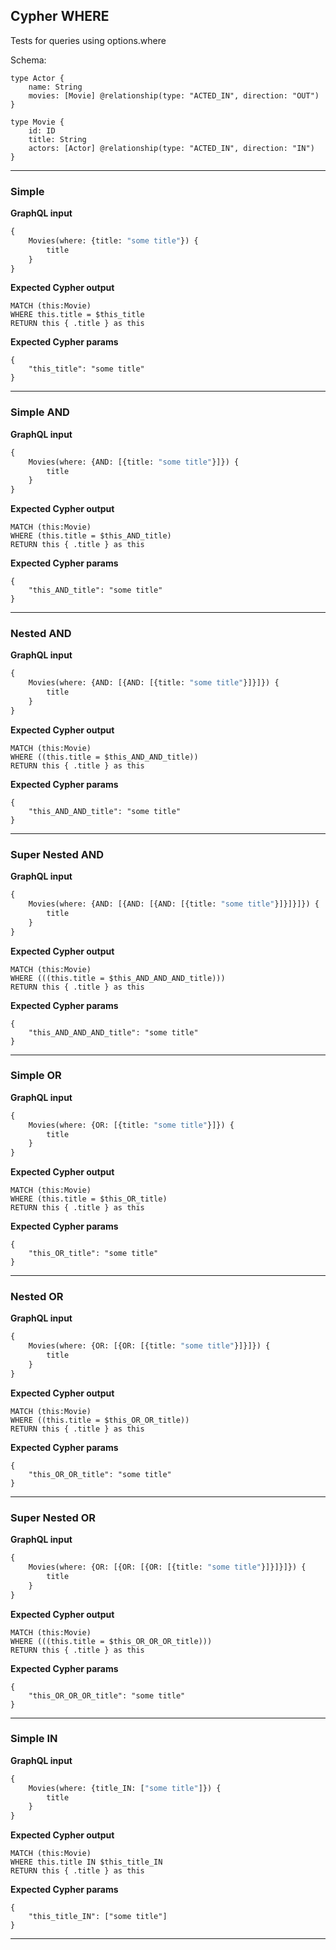 ## Cypher WHERE

Tests for queries using options.where

Schema:

```schema
type Actor {
    name: String
    movies: [Movie] @relationship(type: "ACTED_IN", direction: "OUT")
}

type Movie {
    id: ID
    title: String
    actors: [Actor] @relationship(type: "ACTED_IN", direction: "IN")
}
```

---

### Simple

**GraphQL input**

```graphql
{
    Movies(where: {title: "some title"}) {
        title
    }
}
```

**Expected Cypher output**

```cypher
MATCH (this:Movie)
WHERE this.title = $this_title
RETURN this { .title } as this
```

**Expected Cypher params**

```cypher-params
{
    "this_title": "some title"
}
```

---

### Simple AND

**GraphQL input**

```graphql
{
    Movies(where: {AND: [{title: "some title"}]}) {
        title
    }
}
```

**Expected Cypher output**

```cypher
MATCH (this:Movie) 
WHERE (this.title = $this_AND_title) 
RETURN this { .title } as this
```

**Expected Cypher params**

```cypher-params
{
    "this_AND_title": "some title"
}
```

---

### Nested AND

**GraphQL input**

```graphql
{
    Movies(where: {AND: [{AND: [{title: "some title"}]}]}) {
        title
    }
}
```

**Expected Cypher output**

```cypher
MATCH (this:Movie) 
WHERE ((this.title = $this_AND_AND_title)) 
RETURN this { .title } as this
```

**Expected Cypher params**

```cypher-params
{
    "this_AND_AND_title": "some title"
}
```

---

### Super Nested AND

**GraphQL input**

```graphql
{
    Movies(where: {AND: [{AND: [{AND: [{title: "some title"}]}]}]}) {
        title
    }
}
```

**Expected Cypher output**

```cypher
MATCH (this:Movie) 
WHERE (((this.title = $this_AND_AND_AND_title)))
RETURN this { .title } as this
```

**Expected Cypher params**

```cypher-params
{
    "this_AND_AND_AND_title": "some title"
}
```

---

### Simple OR

**GraphQL input**

```graphql
{
    Movies(where: {OR: [{title: "some title"}]}) {
        title
    }
}
```

**Expected Cypher output**

```cypher
MATCH (this:Movie) 
WHERE (this.title = $this_OR_title) 
RETURN this { .title } as this
```

**Expected Cypher params**

```cypher-params
{
    "this_OR_title": "some title"
}
```

---

### Nested OR

**GraphQL input**

```graphql
{
    Movies(where: {OR: [{OR: [{title: "some title"}]}]}) {
        title
    }
}
```

**Expected Cypher output**

```cypher
MATCH (this:Movie) 
WHERE ((this.title = $this_OR_OR_title)) 
RETURN this { .title } as this
```

**Expected Cypher params**

```cypher-params
{
    "this_OR_OR_title": "some title"
}
```

---

### Super Nested OR

**GraphQL input**

```graphql
{
    Movies(where: {OR: [{OR: [{OR: [{title: "some title"}]}]}]}) {
        title
    }
}
```

**Expected Cypher output**

```cypher
MATCH (this:Movie) 
WHERE (((this.title = $this_OR_OR_OR_title)))
RETURN this { .title } as this
```

**Expected Cypher params**

```cypher-params
{
    "this_OR_OR_OR_title": "some title"
}
```

---

### Simple IN

**GraphQL input**

```graphql
{
    Movies(where: {title_IN: ["some title"]}) {
        title
    }
}
```

**Expected Cypher output**

```cypher
MATCH (this:Movie)
WHERE this.title IN $this_title_IN
RETURN this { .title } as this
```

**Expected Cypher params**

```cypher-params
{
    "this_title_IN": ["some title"]
}
```

---